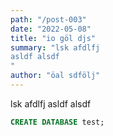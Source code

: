 ```yaml
---
path: "/post-003"
date: "2022-05-08"
title: "io göl djs"
summary: "lsk afdlfj 
asldf alsdf
"
author: "öal sdfölj"
---
```


lsk afdlfj 
asldf alsdf


```sql
CREATE DATABASE test;
```